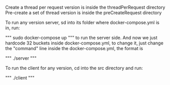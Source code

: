 Create a thread per request version is inside the threadPerRequest directory
Pre-create a set of thread version is inside the preCreateRequest directory

To run any version server, sd into its folder where docker-compose.yml is in, run:

"""
sudo docker-compose up
"""
to run the server side. And now we just hardcode 32 buckets inside docker-compose.yml, to change it, just change the "command"
line inside the docker-compose.yml, the format is 

"""
./server <bucket number>
"""

To run the client for any version, cd into the src directory and run:

"""
./client <bucket number>
"""
